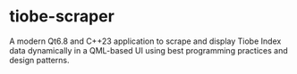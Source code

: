 # tiobe-scraper
A modern Qt6.8 and C++23 application to scrape and display Tiobe Index data dynamically in a QML-based UI using best programming practices and design patterns.
